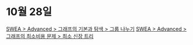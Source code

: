 # 10월 28일
[SWEA > Advanced > 그래프의 기본과 탐색 > 그룹 나누기](https://swexpertacademy.com/main/learn/course/subjectDetail.do?courseId=AVuPDYSqAAbw5UW6&subjectId=AWUYG3y62EcDFAVT#)
[SWEA > Advanced > 그래프의 최소비용 문제 > 최소 신장 트리](https://swexpertacademy.com/main/learn/course/subjectDetail.do?courseId=AVuPDYSqAAbw5UW6&subjectId=AWUYHO7a2JoDFAVT)
